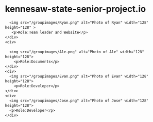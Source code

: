 # kennesaw-state-senior-project.io
<html>
  <head>
   
 
  </head>
  <body>
    <div>
     
      <img src="/groupimages/Ryan.png" alt="Photo of Ryan" width="128" height="128" >
       <p>Role:Team leader and Website</p>
    </div>
    <div>
     
      <img src="/groupimages/Ale.png" alt="Photo of Ale" width="128" height="128">
        <p>Role:Documents</p>
    </div>
    <div>
      <img src="/groupimages/Evan.png" alt="Photo of Evan" width="128" height="128">
        <p>Role:Developer</p>
    </div>
    <div>
      <img src="/groupimages/Jose.png" alt="Photo of Jose" width="128" height="128">
      <p>Role:Developer</p>
    </div>
    
  </body>
  
</html>
